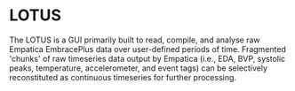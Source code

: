 # LOTUS
The LOTUS is a GUI primarily built to read, compile, and analyse raw Empatica EmbracePlus data over user-defined periods of time. Fragmented 'chunks' of raw timeseries data output by Empatica (i.e., EDA, BVP, systolic peaks, temperature, accelerometer, and event tags) can be selectively reconstituted as continuous timeseries for further processing.
